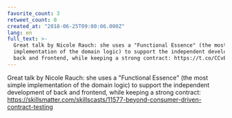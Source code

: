 ```yaml
---
favorite_count: 3
retweet_count: 0
created_at: "2018-06-25T09:00:06.000Z"
lang: en
full_text: >-
  Great talk by Nicole Rauch: she uses a "Functional Essence" (the most simple
  implementation of the domain logic) to support the independent development of
  back and frontend, while keeping a strong contract: https://t.co/CCvE2SXibw
---
```


Great talk by Nicole Rauch: she uses a "Functional Essence" (the most simple
implementation of the domain logic) to support the independent development of
back and frontend, while keeping a strong contract:
<https://skillsmatter.com/skillscasts/11577-beyond-consumer-driven-contract-testing>
